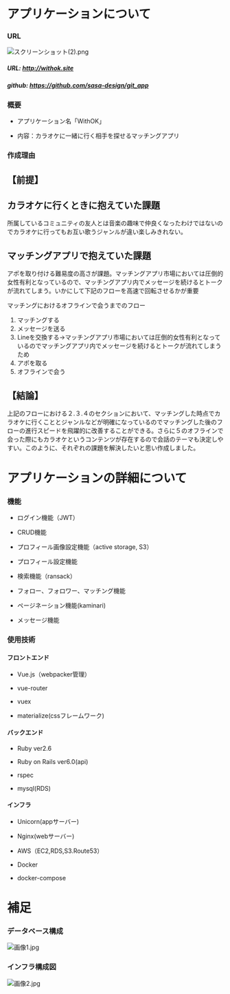 
# アプリケーションについて

### URL
![スクリーンショット(2).png](./images/スクリーンショット(2).png)

##### URL: http://withok.site

##### github: https://github.com/sasa-design/git_app

### 概要

* アプリケーション名「WithOK」

* 内容：カラオケに一緒に行く相手を探せるマッチングアプリ

### 作成理由
## 【前提】
## カラオケに行くときに抱えていた課題
所属しているコミュニティの友人とは音楽の趣味で仲良くなったわけではないのでカラオケに行ってもお互い歌うジャンルが違い楽しみきれない。
## マッチングアプリで抱えていた課題
アポを取り付ける難易度の高さが課題。マッチングアプリ市場においては圧倒的女性有利となっているので、マッチングアプリ内でメッセージを続けるとトークが流れてしまう。いかにして下記のフローを高速で回転させるかが重要

マッチングにおけるオフラインで会うまでのフロー

1.	マッチングする
2.	メッセージを送る
3.	Lineを交換する→マッチングアプリ市場においては圧倒的女性有利となっているのでマッチングアプリ内でメッセージを続けるとトークが流れてしまうため
4.	アポを取る
5.	オフラインで会う

## 【結論】
上記のフローにおける２.３.４のセクションにおいて、マッチングした時点でカラオケに行くこととジャンルなどが明確になっているのでマッチングした後のフローの進行スピードを飛躍的に改善することができる。さらに５のオフラインで会った際にもカラオケというコンテンツが存在するので会話のテーマも決定しやすい。このように、それぞれの課題を解決したいと思い作成しました。

# アプリケーションの詳細について

### 機能

* ログイン機能（JWT）

* CRUD機能

* プロフィール画像設定機能（active storage, S3）

* プロフィール設定機能

* 検索機能（ransack）

* フォロー、フォロワー、マッチング機能

* ページネーション機能(kaminari)

* メッセージ機能

### 使用技術

#### フロントエンド

* Vue.js（webpacker管理）

* vue-router

* vuex

* materialize(cssフレームワーク)

#### バックエンド

* Ruby ver2.6

* Ruby on Rails ver6.0(api)

* rspec 

* mysql(RDS)

#### インフラ

* Unicorn(appサーバー)

* Nginx(webサーバー)

* AWS（EC2,RDS,S3.Route53）

* Docker

* docker-compose

# 補足

### データベース構成

![画像1.jpg](./images/画像1.jpg)

### インフラ構成図

![画像2.jpg](./images/画像2.jpg)
